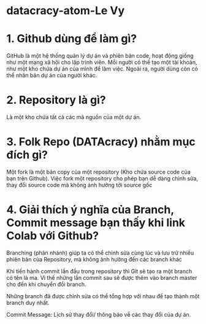 # datacracy-atom-Le Vy   
# 1. Github dùng để làm gì?

GitHub là một hệ thống quản lý dự án và phiên bản code, hoạt động giống như một mạng xã hội cho lập trình viên. 
Mỗi người có thể tạo một tài khoản, như một kho chứa dự án của mình để làm việc. Ngoài ra, người dùng còn có thể nhân bản dự án của người khác. 

# 2. Repository là gì?

Là một kho chứa tất cả các mã nguồn của một dự án. 

# 3. Folk Repo (DATAcracy) nhằm mục đích gì? 

Một fork là một bản copy của một repository (Kho chứa source code của bạn trên Github). 
Việc fork một repository cho phép bạn dễ dàng chỉnh sửa, thay đổi source code mà không ảnh hưởng tới source gốc

# 4. Giải thích ý nghĩa của Branch, Commit message bạn thấy khi link Colab với Github?

Branching (phân nhánh) giúp ta có thể chỉnh sửa cùng lúc và lưu trữ nhiều phiên bản của Repository, mà không ảnh hưởng đến các branch khác

Khi tiến hành commit lần đầu trong repository thì Git sẽ tạo ra một branch có tên là ma. Vì thế những lần commit sau sẽ được thêm vào branch master cho đến khi chuyển đổi branch.

Những branch đã được chỉnh sửa có thể tổng hợp với nhau để tạo thành một branch duy nhất.

Commit Message: Lịch sử thay đổi/ thông báo về các thay đổi của dự án.
